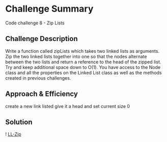 # Challenge Summary

Code challenge 8 - Zip Lists

## Challenge Description

Write a function called zipLists which takes two linked lists as arguments. Zip the two linked lists together into one so that the nodes alternate between the two lists and return a reference to the head of the zipped list. Try and keep additional space down to O(1). You have access to the Node class and all the properties on the Linked List class as well as the methods created in previous challenges.

## Approach & Efficiency

create a new link listed give it a head and set current size 0

## Solution

! [LL-Zip](../../../assets/ll-zip.png)
